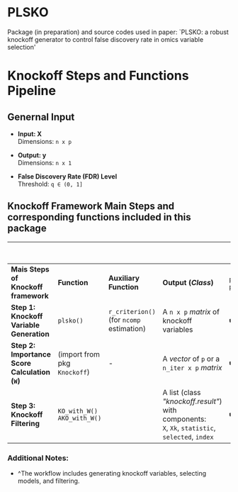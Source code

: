 # PLSKO
Package (in preparation) and source codes used in paper: `PLSKO: a robust knockoff generator to control false discovery rate in omics variable selection'

# Knockoff Steps and Functions Pipeline

## Genernal Input
- **Input: X**  
  Dimensions: `n x p`
  
- **Output: y**  
  Dimensions: `n x 1`
  
- **False Discovery Rate (FDR) Level**  
  Threshold: `q ∈ (0, 1]`


## Knockoff Framework Main Steps and corresponding functions included in this package

|                                                |                                  |                                              |                                                                                                     | **Pipeline Funs Provided^**  |                                    |
|------------------------------------------------|----------------------------------|----------------------------------------------|-----------------------------------------------------------------------------------------------------|------------------------------|------------------------------------|
| **Mais Steps of Knockoff framework**           | **Function**                     | **Auxiliary Function**                       | **Output (_Class_)**                                                                                | `plsko_filter()`, `plsAKO()` | `ko_filter()`, `AKO_with_KO()`     |
| **Step 1: Knockoff Variable Generation**       | `plsko()`                        | `r_criterion()` <br>(for `ncomp` estimation) | A `n x p` _matrix_ of knockoff variables                                                            | :heavy_check_mark:           | (Bring your own <br>knockoff vars) |
| **Step 2: Importance Score Calculation (`W`)** | (import from pkg `Knockoff`)     | -                                            | A _vector_ of `p` or a `n_iter x p` _matrix_                                                        | :heavy_check_mark:           | :heavy_check_mark:                 |
| **Step 3: Knockoff Filtering**                 | `KO_with_W()` <br>`AKO_with_W()` |                                              | A list (class _"knockoff.result"_) with components: <br>`X`, `Xk`, `statistic`, `selected`, `index` | :heavy_check_mark:           | :heavy_check_mark:                 |

### Additional Notes:
- ^The workflow includes generating knockoff variables, selecting models, and filtering.
